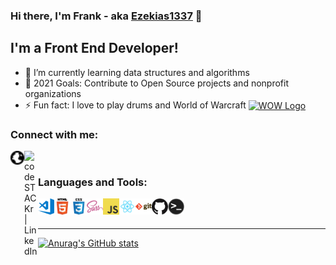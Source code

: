 ### Hi there, I'm Frank - aka [Ezekias1337][website] 👋




## I'm a Front End Developer!

- 🌱 I’m currently learning data structures and algorithms
- 🥅 2021 Goals: Contribute to Open Source projects and nonprofit organizations
- ⚡ Fun fact: I love to play drums and World of Warcraft [<img src="https://preview.redd.it/qw91b66clzg51.png?width=64&format=png&auto=webp&s=7f728c2062aa19a0b3280ad46808d8573fa70721" alt="WOW Logo" width="20.85" height="21.21" align="center" />](https://worldofwarcraft.com/en-us/wowclassic)

### Connect with me:

[<img align="left" alt="codeSTACKr.com" width="22px" src="https://raw.githubusercontent.com/iconic/open-iconic/master/svg/globe.svg" />][website]
[<img align="left" alt="codeSTACKr | LinkedIn" width="22px" src="https://cdn.jsdelivr.net/npm/simple-icons@v3/icons/linkedin.svg" />][linkedin]

<br />

### Languages and Tools:

[<img align="left" alt="Visual Studio Code" width="26px" src="https://raw.githubusercontent.com/github/explore/80688e429a7d4ef2fca1e82350fe8e3517d3494d/topics/visual-studio-code/visual-studio-code.png" />][vscode]
[<img align="left" alt="HTML5" width="26px" src="https://raw.githubusercontent.com/github/explore/80688e429a7d4ef2fca1e82350fe8e3517d3494d/topics/html/html.png" />][html5]
[<img align="left" alt="CSS3" width="26px" src="https://raw.githubusercontent.com/github/explore/80688e429a7d4ef2fca1e82350fe8e3517d3494d/topics/css/css.png" />][css3]
[<img align="left" alt="Sass" width="26px" src="https://raw.githubusercontent.com/github/explore/80688e429a7d4ef2fca1e82350fe8e3517d3494d/topics/sass/sass.png" />][sass]
[<img align="left" alt="JavaScript" width="26px" src="https://raw.githubusercontent.com/github/explore/80688e429a7d4ef2fca1e82350fe8e3517d3494d/topics/javascript/javascript.png" />][javascript]
[<img align="left" alt="React" width="26px" src="https://raw.githubusercontent.com/github/explore/80688e429a7d4ef2fca1e82350fe8e3517d3494d/topics/react/react.png" />][react]
[<img align="left" alt="Git" width="26px" src="https://raw.githubusercontent.com/github/explore/80688e429a7d4ef2fca1e82350fe8e3517d3494d/topics/git/git.png" />][git]
[<img align="left" alt="GitHub" width="26px" src="https://raw.githubusercontent.com/github/explore/78df643247d429f6cc873026c0622819ad797942/topics/github/github.png" />][github]
[<img align="left" alt="Terminal" width="26px" src="https://raw.githubusercontent.com/github/explore/80688e429a7d4ef2fca1e82350fe8e3517d3494d/topics/terminal/terminal.png" />][commandline]

<br />
<br />

---

  [![Anurag's GitHub stats](https://github-readme-stats.vercel.app/api?username=Ezekias1337&count_private=true&theme=react)](https://github.com/anuraghazra/github-readme-stats)


[website]: https://www.placeholder.com
[linkedin]: https://www.linkedin.com/in/frank-e-b4170392/
[vscode]: https://code.visualstudio.com/
[html5]: https://html.spec.whatwg.org/
[css3]: https://www.w3.org/Style/CSS/current-work.en.html
[sass]: https://sass-lang.com/
[javascript]: https://www.javascript.com/
[react]: https://reactjs.org/
[git]: https://git-scm.com/
[github]: https://github.com/Ezekias1337
[commandline]: https://www.microsoft.com/en-us/p/windows-terminal/9n0dx20hk701?activetab=pivot:overviewtab
